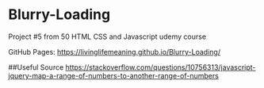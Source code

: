 # Blurry-Loading
Project #5 from 50 HTML CSS and Javascript udemy course

GitHub Pages: https://livinglifemeaning.github.io/Blurry-Loading/

##Useful Source 
https://stackoverflow.com/questions/10756313/javascript-jquery-map-a-range-of-numbers-to-another-range-of-numbers
